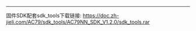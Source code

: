  ------------
 
 固件SDK配套sdk_tools下载链接:
 https://doc.zh-jieli.com/AC79/sdk_tools/AC79NN_SDK_V1.2.0/sdk_tools.rar